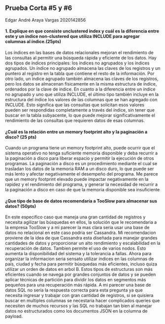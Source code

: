## Prueba Corta #5 y #6

Edgar André Araya Vargas
2020142856

#### 1. Explique en que consiste unclustered index y cuál es la diferencia entre este y un índice non-clustered que utiliza INCLUDE para agregar columnas al índice.(25pts)

Los índices en las bases de datos relacionales mejoran el rendimiento de las consultas al permitir una búsqueda rápida y eficiente de los datos. Hay dos tipos de índices principales: los índices no agrupados y los índices agrupados. Un índice no agrupado almacena las claves de los registros y un puntero al registro en la tabla que contiene el resto de la información. Por otro lado, un índice agrupado también almacena las claves de los registros, pero los datos se almacenan físicamente en la misma estructura de índice, ordenados por la clave de índice. En cuanto a la diferencia entre un índice no agrupado y uno que utiliza INCLUDE, el último tipo también incluye en la estructura del índice los valores de las columnas que se han agregado con INCLUDE. Esto significa que las consultas que solicitan esos valores pueden ser respondidas completamente a través del índice, sin tener que buscar en la tabla subyacente, lo que puede mejorar significativamente el rendimiento de las consultas que requieren datos de esas columnas.

#### ¿Cuál es la relación entre un memory footprint alto y la paginación a disco? (25 pts) 

Cuando un programa tiene un memory footprint alto, puede ocurrir que el sistema operativo no tenga suficiente memoria disponible y deba recurrir a la paginación a disco para liberar espacio y permitir la ejecución de otros programas. La paginación a disco es un procedimiento mediante el cual se trasladan los datos de la memoria RAM a un disco duro, lo que puede ser más lento y afectar negativamente el desempeño del programa. Me parece que un memory footprint elevado puede impactar negativamente en la rapidez y el rendimiento del programa, y generar la necesidad de recurrir a la paginación a disco en caso de que la memoria disponible sea insuficiente

#### ¿Que tipo de base de datos recomendaría a TooSlow para almacenar sus datos? (50pts) 

En este especifico caso que maneja una gran cantidad de registros y necesita agilizar las búsquedas en ellos, la solución que le recomendaria a la empresa TooSlow y a mi parecer la mas clara seria usar una base de datos no relacional en este caso podria ser Cassandra. Mi recomendacion proviene de la idea de que Cassandra esta diseñada para manejar grandes cantidades de datos y proporcionar un alto rendimiento y escalabilidad en la recuperación de datos. Tambien permite el uso de varios nodos. Esto aumenta la disponibilidad del sistema y la tolerancia a fallas. Ahora para organizar la informacion seria sensato utilizar índices en las columnas de país, ciudad y fecha para permitir búsquedas más eficientes, incluso quiza utilizar un orden de datos en arbol B. Estos tipos de estructuras son más eficientes cuando se navega por grandes conjuntos de datos y se pueden aplicar técnicas de partición para dividir los datos en segmentos más pequeños para una recuperación más rápida. A mi parecer una base de datos SQL no seria la respuesta correcta para esta pregunta ya que necesita ingresar y trabajar con gran cantidad de registros, si se quisiera buscar en multiples columnas se necestaria hacer complicados queries que necesiten de muchos recursos y las SQL no trabajan tan bien al manejar datos no estructurados como los documentos JSON en la columna de payload.




 
 











